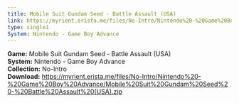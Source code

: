 ```yaml
---
title: Mobile Suit Gundam Seed - Battle Assault (USA)
link: https://myrient.erista.me/files/No-Intro/Nintendo%20-%20Game%20Boy%20Advance/Mobile%20Suit%20Gundam%20Seed%20-%20Battle%20Assault%20(USA).zip
type: single1
System: Nintendo - Game Boy Advance
---
```

<b>Game:</b> Mobile Suit Gundam Seed - Battle Assault (USA)<br>
<b>System:</b> Nintendo - Game Boy Advance<br>
<b>Collection:</b> No-Intro<br>
<b>Download:</b> https://myrient.erista.me/files/No-Intro/Nintendo%20-%20Game%20Boy%20Advance/Mobile%20Suit%20Gundam%20Seed%20-%20Battle%20Assault%20(USA).zip
